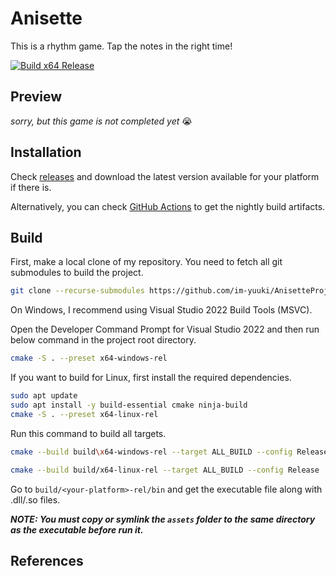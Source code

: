 # Anisette

This is a rhythm game. Tap the notes in the right time!

[![Build x64 Release](https://github.com/im-yuuki/AnisetteProject/actions/workflows/build-x64-release.yml/badge.svg?branch=master)](https://github.com/im-yuuki/AnisetteProject/actions/workflows/build-x64-release.yml)

## Preview
*sorry, but this game is not completed yet* 😭

## Installation

Check [releases](https://github.com/im-yuuki/AnisetteProject/releases) and download the latest version available for your platform if there is.

Alternatively, you can check [GitHub Actions](https://github.com/im-yuuki/AnisetteProject/actions) to get the nightly build artifacts.

## Build

First, make a local clone of my repository. You need to fetch all git submodules to build the project.

```bash
git clone --recurse-submodules https://github.com/im-yuuki/AnisetteProject.git
```

On Windows, I recommend using Visual Studio 2022 Build Tools (MSVC).

Open the Developer Command Prompt for Visual Studio 2022 and then run below command in the project root directory.

```bash
cmake -S . --preset x64-windows-rel
```

If you want to build for Linux, first install the required dependencies.

```bash
sudo apt update
sudo apt install -y build-essential cmake ninja-build
cmake -S . --preset x64-linux-rel
```

Run this command to build all targets.

```bash
cmake --build build\x64-windows-rel --target ALL_BUILD --config Release
```

```bash
cmake --build build/x64-linux-rel --target ALL_BUILD --config Release
```

Go to `build/<your-platform>-rel/bin` and get the executable file along with .dll/.so files.

***NOTE: You must copy or symlink the `assets` folder to the same directory as the executable before run it.***

## References
